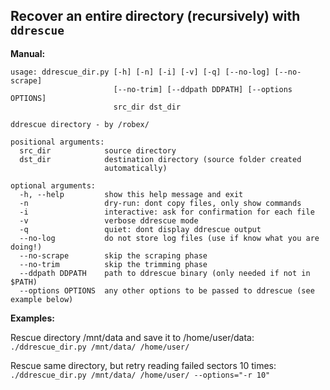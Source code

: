 ## Recover an entire directory (recursively) with ```ddrescue```
**Manual:**
```
usage: ddrescue_dir.py [-h] [-n] [-i] [-v] [-q] [--no-log] [--no-scrape]
                       [--no-trim] [--ddpath DDPATH] [--options OPTIONS]
                       src_dir dst_dir

ddrescue directory - by /robex/

positional arguments:
  src_dir            source directory
  dst_dir            destination directory (source folder created
                     automatically)

optional arguments:
  -h, --help         show this help message and exit
  -n                 dry-run: dont copy files, only show commands
  -i                 interactive: ask for confirmation for each file
  -v                 verbose ddrescue mode
  -q                 quiet: dont display ddrescue output
  --no-log           do not store log files (use if know what you are doing!)
  --no-scrape        skip the scraping phase
  --no-trim          skip the trimming phase
  --ddpath DDPATH    path to ddrescue binary (only needed if not in $PATH)
  --options OPTIONS  any other options to be passed to ddrescue (see example below)
```

**Examples:**

Rescue directory /mnt/data and save it to /home/user/data:
```./ddrescue_dir.py /mnt/data/ /home/user/```

Rescue same directory, but retry reading failed sectors 10 times:
```./ddrescue_dir.py /mnt/data/ /home/user/ --options="-r 10"```
